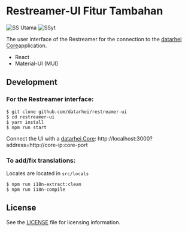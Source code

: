 # Restreamer-UI Fitur Tambahan

![SS Utama](https://github.com/user-attachments/assets/7ffbbb7c-e69a-40de-ba39-64c8ed85ea37)
![SSyt](https://github.com/user-attachments/assets/625a933c-4fcd-4fee-9b32-d273c0068aba)


The user interface of the Restreamer for the connection to the [datarhei Core](https://github.com/datarhei/core)application.

- React
- Material-UI (MUI)

## Development

### For the Restreamer interface:

```
$ git clone github.com/datarhei/restreamer-ui
$ cd restreamer-ui
$ yarn install
$ npm run start
```

Connect the UI with a [datarhei Core](https://github.com/datarhei/core):
http://localhost:3000?address=http://core-ip:core-port

### To add/fix translations:
Locales are located in `src/locals`
```
$ npm run i18n-extract:clean
$ npm run i18n-compile
```

## License
See the [LICENSE](./LICENSE) file for licensing information.
